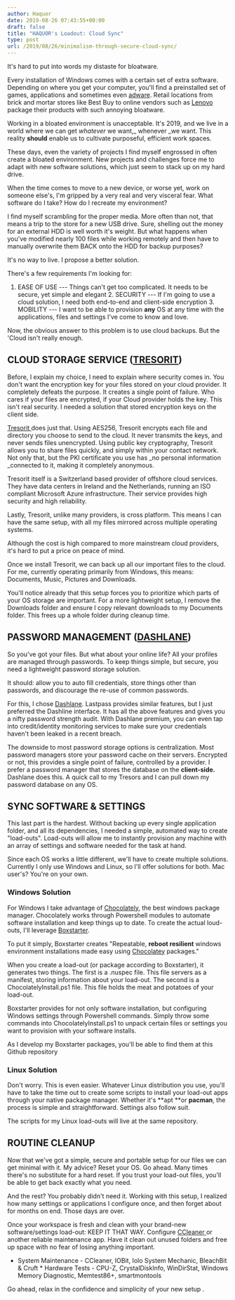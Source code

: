 ```yaml
---
author: Haquor
date: 2019-08-26 07:43:55+00:00
draft: false
title: "HAQUOR's Loadout: Cloud Sync"
type: post
url: /2019/08/26/minimalism-through-secure-cloud-sync/
---
```


It's hard to put into words my distaste for bloatware.

Every installation of Windows comes with a certain set of extra software. Depending on where you get your computer, you'll find a preinstalled set of games, applications and sometimes even [adware](https://www.cnet.com/news/superfish-torments-lenovo-owners-with-more-than-adware/). Retail locations from brick and mortar stores like Best Buy to online vendors such as [Lenovo](https://www.pcworld.com/article/2889905/if-you-hate-pc-bloatware-here-are-the-vendors-to-avoid.html) package their products with such annoying bloatware.

Working in a bloated environment is unacceptable. It's 2019, and we live in a world where we can get _whatever_ we want,_ whenever _we want. This reality **should** enable us to cultivate purposeful, efficient work spaces. 

<!--more-->
These days, even the variety of projects I find myself engrossed in often create a bloated environment. New projects and challenges force me to adapt with new software solutions, which just seem to stack up on my hard drive.







When the time comes to move to a new device, or worse yet, work on someone else's, I'm gripped by a very real and very visceral fear. What software do I take? How do I recreate my environment? 







I find myself scrambling for the proper media. More often than not, that means a trip to the store for a new USB drive. Sure, shelling out the money for an external HDD is well worth it's weight. But what happens when you've modified nearly 100 files while working remotely and then have to manually overwrite them BACK onto the HDD for backup purposes?







It's no way to live. I propose a better solution.







There's a few requirements I'm looking for:





  1. EASE OF USE --- Things can't get too complicated. It needs to be secure, yet simple and elegant   2. SECURITY --- If I'm going to use a cloud solution, I need both end-to-end and client-side encryption   3. MOBILITY --- I want to be able to provision **any** OS at any time with the applications, files and settings I've come to know and love.





Now, the obvious answer to this problem is to use cloud backups. But the 'Cloud isn't really enough.







## CLOUD STORAGE SERVICE ([TRESORIT](https://tresorit.com/))







Before, I explain my choice, I need to explain where security comes in. You don't want the encryption key for your files stored on your cloud provider. It completely defeats the purpose. It creates a single point of failure. Who cares if your files are encrypted, if your Cloud provider holds the key. This isn't real security. I needed a solution that stored encryption keys on the client side.







[Tresorit ](https://tresorit.com/)does just that. Using AES256,  Tresorit encrypts each file and directory you choose to send to the cloud. It never transmits the keys, and never sends files unencrypted. Using public key cryptography,  Tresorit allows you to share files quickly, and simply within your contact network. Not only that, but the PKI certificate you use has _no personal information _connected to it, making it completely anonymous.







Tresorit itself is a Switzerland based provider of offshore cloud services. They have data centers in Ireland and the Netherlands, running an ISO compliant Microsoft Azure infrastructure. Their service provides high security and high reliability.







Lastly, Tresorit, unlike many providers, is cross platform. This means I can have the same setup, with all my files mirrored across multiple operating systems. 







Although the cost is high compared to more mainstream cloud providers, it's hard to put a price on peace of mind.







Once we install Tresorit, we can back up all our important files to the  cloud. For me, currently operating primarily from Windows, this means:  Documents, Music, Pictures and Downloads.







You'll notice already that this setup forces you to prioritize which  parts of your OS storage are important. For a more lightweight setup, I  remove the Downloads folder and ensure I copy relevant downloads to my  Documents folder. This frees up a whole folder during cleanup time.  







## PASSWORD MANAGEMENT ([DASHLANE](https://www.dashlane.com/))







So you've got your files. But what about your online life? All your profiles are managed through passwords. To keep things simple, but secure, you need a lightweight password storage solution.







It should: allow you to auto fill credentials, store things other than passwords, and discourage the re-use of common passwords.







For this, I chose [Dashlane](https://www.dashlane.com/). Lastpass provides similar features, but I just preferred the Dashline interface. It has all the above features and gives you a nifty password strength audit. With Dashlane premium, you can even tap into credit/identity monitoring services to make sure your credentials haven't been leaked in a recent breach.







The downside to most password storage options is centralization. Most password managers store your password cache on their servers. Encrypted or not, this provides a single point of failure, controlled by a provider. I prefer a password manager that stores the database on the **client-side.** Dashlane does this. A quick call to my Tresors and I can pull down my password database on any OS.  








## SYNC SOFTWARE & SETTINGS







This last part is the hardest. Without backing up every single application folder, and all its dependencies, I needed a simple, automated way to create "load-outs". Load-outs will allow me to instantly provision any machine with an array of settings and software needed for the task at hand.







Since each OS works a little different, we'll have to create multiple solutions. Currently I only use Windows and Linux, so I'll offer solutions for both. Mac user's? You're on your own.







### Windows Solution







For Windows I take advantage of [Chocolately](https://chocolatey.org/), the best windows package manager. Chocolately works through Powershell modules to automate software installation and keep things up to date. To create the actual loud-outs, I'll leverage [Boxstarter](https://boxstarter.org/). 







To put it simply, Boxstarter creates "Repeatable, **reboot resilient** windows environment installations made easy using [Chocolatey](https://chocolatey.org) packages."







When you create a load-out (or package according to Boxstarter), it generates two things. The first is a .nuspec file. This file servers as a manifest, storing information about your load-out. The second is a ChocolatelyInstall.ps1 file. This file holds the meat and potatoes of your load-out.







Boxstarter provides for not only software installation, but configuring Windows settings through Powershell commands. Simply throw some commands into ChocolatelyInstall.ps1 to unpack certain files or settings you want to provision with your software installs. 







As I develop my Boxstarter packages, you'll be able to find them at this Github repository











### Linux Solution







Don't worry. This is even easier. Whatever Linux distribution you use, you'll have to take the time out to create some scripts to install your load-out apps through your native package manager. Whether it's **apt **or **pacman**, the process is simple and straightforward. Settings also follow suit.







The scripts for my Linux load-outs will live at the same repository.  








## ROUTINE CLEANUP







Now that we've got a simple, secure and portable setup for our files we can get minimal with it. My advice? Reset your OS. Go ahead. Many times there's no substitute for a hard reset. If you trust your load-out files, you'll be able to get back exactly what you need.







And the rest? You probably didn't need it. Working with this setup, I realized how many settings or applications I configure once, and then forget about for months on end. Those days are over.







Once your workspace is fresh and clean with your brand-new software/settings load-out: KEEP IT THAT WAY. Configure [CCleaner ](https://www.ccleaner.com/)or another reliable maintenance app. Have it clean out unused folders and free up space with no fear of losing anything important.





  * System Maintenance - CCleaner, IOBit, Iolo System Mechanic, BleachBit & Cruft  * Hardware Tests - CPU-Z, CrystalDiskInfo, WinDirStat, Windows Memory Diagnostic, Memtest86+, smartmontools





Go ahead, relax in the confidence and simplicity of your new setup .







  




